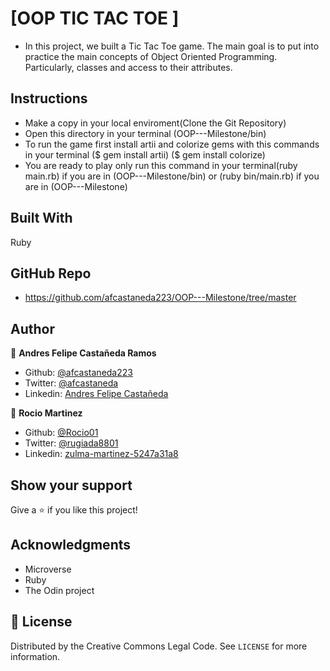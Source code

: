 # [OOP TIC TAC TOE ]

- In this project, we built a Tic Tac Toe game. The main goal is to put into practice the main concepts of Object Oriented Programming. Particularly, classes and access to their attributes.



## Instructions

- Make a copy in your local enviroment(Clone the Git Repository)
- Open this directory in your terminal   (OOP---Milestone/bin)
- To run the game first install artii and colorize gems with this commands in your terminal
($ gem install artii) ($ gem install colorize)
- You are ready to play only run this command in your terminal(ruby main.rb) if you are in (OOP---Milestone/bin) or (ruby bin/main.rb) if you are in (OOP---Milestone)

## Built With

Ruby

## GitHub Repo

-  https://github.com/afcastaneda223/OOP---Milestone/tree/master


## Author

👤 **Andres Felipe Castañeda Ramos**

- Github: [@afcastaneda223](https://github.com/afcastaneda223)
- Twitter: [@afcastaneda](https://twitter.com/afcastaneda)
- Linkedin: [Andres Felipe Castañeda](www.linkedin.com/in/andres-castaneda223)

👤 **Rocio Martinez**

- Github: [@Rocio01](https://github.com/Rocio01)
- Twitter: [@rugiada8801](https://twitter.com/rugiada8801)
- Linkedin: [zulma-martinez-5247a31a8](https://www.linkedin.com/in/zulma-martinez-5247a31a8/)


## Show your support

Give a ⭐️ if you like this project!

## Acknowledgments

- Microverse
- Ruby
- The Odin project

## 📝 License

Distributed by the Creative Commons Legal Code. See `LICENSE` for more information.
